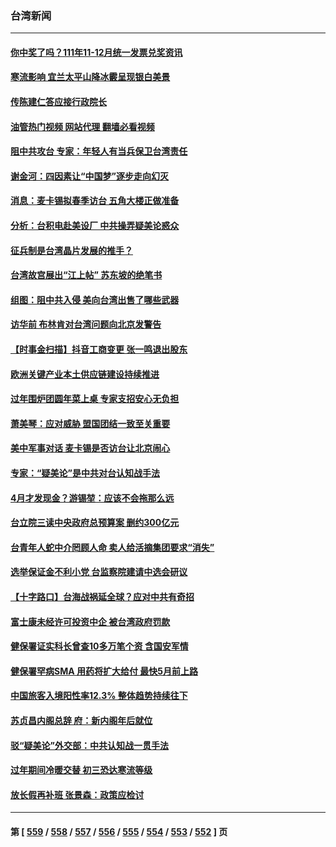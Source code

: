 ### 台湾新闻
---
#### [你中奖了吗？111年11-12月统一发票兑奖资讯](../../pages/ncid1349361/n13915110.md?01252045) 
#### [寒流影响 宜兰太平山降冰霰呈现银白美景](../../pages/ncid1349361/n13915090.md?01252045) 
#### [传陈建仁答应接行政院长](../../pages/ncid1349361/n13915002.md?01252045) 
#### [油管热门视频 网站代理 翻墙必看视频](http://138.2.39.72:81/youtube.html?epic-marker?01252045)
#### [阻中共攻台 专家：年轻人有当兵保卫台湾责任](../../pages/ncid1349361/n13914598.md?01252045) 
#### [谢金河：四因素让“中国梦”逐步走向幻灭](../../pages/ncid1349361/n13914731.md?01252045) 
#### [消息：麦卡锡拟春季访台 五角大楼正做准备](../../pages/ncid1349361/n13914316.md?01252045) 
#### [分析：台积电赴美设厂 中共操弄疑美论惑众](../../pages/ncid1349361/n13913974.md?01252045) 
#### [征兵制是台湾晶片发展的推手？](../../pages/ncid1349361/n13913547.md?01252045) 
#### [台湾故宫展出“江上帖” 苏东坡的绝笔书](../../pages/ncid1349361/n13908044.md?01252045) 
#### [组图：阻中共入侵 美向台湾出售了哪些武器](../../pages/ncid1349361/n13904268.md?01252045) 
#### [访华前 布林肯对台湾问题向北京发警告](../../pages/ncid1349361/n13912607.md?01252045) 
#### [【时事金扫描】抖音工商变更 张一鸣退出股东](../../pages/ncid1349361/n13912533.md?01252045) 
#### [欧洲关键产业本土供应链建设持续推进](../../pages/ncid1349361/n13912048.md?01252045) 
#### [过年围炉团圆年菜上桌 专家支招安心无负担](../../pages/ncid1349361/n13912362.md?01252045) 
#### [萧美琴：应对威胁 盟国团结一致至关重要](../../pages/ncid1349361/n13912372.md?01252045) 
#### [美中军事对话 麦卡锡是否访台让北京闹心](../../pages/ncid1349361/n13912004.md?01252045) 
#### [专家：“疑美论”是中共对台认知战手法](../../pages/ncid1349361/n13910776.md?01252045) 
#### [4月才发现金？游锡堃：应该不会拖那么远](../../pages/ncid1349361/n13911189.md?01252045) 
#### [台立院三读中央政府总预算案 删约300亿元](../../pages/ncid1349361/n13911190.md?01252045) 
#### [台青年人蛇中介罔顾人命 卖人给活摘集团要求“消失”](../../pages/ncid1349361/n13911192.md?01252045) 
#### [选举保证金不利小党  台监察院建请中选会研议](../../pages/ncid1349361/n13911195.md?01252045) 
#### [【十字路口】台海战祸延全球？应对中共有奇招](../../pages/ncid1349361/n13911093.md?01252045) 
#### [富士康未经许可投资中企 被台湾政府罚款](../../pages/ncid1349361/n13911134.md?01252045) 
#### [健保署证实科长曾查10多万笔个资 含国安军情](../../pages/ncid1349361/n13911085.md?01252045) 
#### [健保署罕病SMA 用药将扩大给付 最快5月前上路](../../pages/ncid1349361/n13911092.md?01252045) 
#### [中国旅客入境阳性率12.3% 整体趋势持续往下](../../pages/ncid1349361/n13911086.md?01252045) 
#### [苏贞昌内阁总辞 府：新内阁年后就位](../../pages/ncid1349361/n13911009.md?01252045) 
#### [驳“疑美论”外交部：中共认知战一贯手法](../../pages/ncid1349361/n13910979.md?01252045) 
#### [过年期间冷暖交替 初三恐达寒流等级](../../pages/ncid1349361/n13911015.md?01252045) 
#### [放长假再补班 张景森：政策应检讨](../../pages/ncid1349361/n13911013.md?01252045) 

---
#### 第 [ [559](./559.md?01252045) / [558](./558.md?01252045) / [557](./557.md?01252045) / [556](./556.md?01252045) / [555](./555.md?01252045) / [554](./554.md?01252045) / [553](./553.md?01252045) / [552](./552.md?01252045) ] 页
